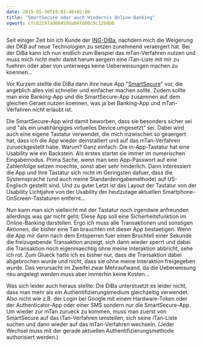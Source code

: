 ```yaml
---
date: 2015-05-30T19:03:40+02:00
title: "SmartSecure oder auch Hindernis Online-Banking"
vgwort: cfc82197ad00459da04fd06c9c12b0bb
---
```


Seit einiger Zeit bin ich Kunde der [ING-DiBa](http://www.ing-diba.de/girokontokwk/a/gwhQVoi9QA), nachdem mich die Weigerung der DKB auf neue Technologien zu setzen zunehmend veraergert hat. Bei der DiBa kann ich nun endlich zum Beispiel das mTan-Verfahren nutzen und muss mich nicht mehr damit herum aergern eine iTan-Liste mit mir zu fuehren oder aber von unterwegs keine Ueberweisungen machen zu koennen…

Vor Kurzem stellte die DiBa dann ihre neue App "[SmartSecure](https://www.ing-diba.de/ueber-uns/wissenswert/smartsecure-app/)" vor, die angeblich alles viel schneller und einfacher machen sollte. Zudem sollte man eine Banking-App und die SmartSecure-App zusammen auf dem gleichen Geraet nutzen koennen, was ja bei Banking-App und mTan-Verfahren nicht erlaubt ist.

Die SmartSecure-App wird damit beworben, dass sie besonders sicher sei und "als ein unabhängiges virtuelles Device umgesetzt" sei. Dabei wird auch eine eigene Tastatur verwendet, die mich inzwischen so geaergert hat, dass ich die App wieder deinstalliert und auf das mTan-Verfahren zurueckgestellt habe. Warum? Ganz einfach: Die in-App-Tastatur hat eine Usability wie ein Backstein. Als erstes startet sie immer im numerischen Eingabemodus. Prima Sache, wenn man sein App-Passwort auf eine Zahlenfolge setzen moechte, sonst aber sehr hinderlich. Dann interessiert die App und ihre Tastatur sich nicht im Geringsten dafuer, dass die Systemsprache (und auch meine Standardeingabemethode) auf US-Englisch gestellt sind. Und zu guter Letzt ist das Layout der Tastatur von der Usability Lichtjahre von der Usability der heutzutage aktuellen Smartphone-OnScreen-Tastaturen entfernt…

Nun kann man sich vielleicht mit der Tastatur noch irgendwie anfreunden allerdings was gar nicht geht: Diese App soll eine Sicherheitsfunktion im Online-Banking darstellen. Ergo ich muss alle Transaktionen und sonstigen Aktionen, die bisher eine Tan brauchten mit dieser App bestaetigen. Wenn die App mir dann nach dem Entsperren fuer einen Bruchteil einer Sekunde die freizugebende Transaktion anzeigt, sich dann wieder sperrt und dabei die Transaktion noch eigenmaechtig ohne meine Interaktion abbricht, sehe ich rot. Zum Glueck hatte ich es bisher nur, dass die Transaktion dabei abgebrochen wurde und nicht, dass sie ohne meine Interaktion freigegeben wurde. Das verursacht im Zweifel zwar Mehraufwand, da die Ueberweisung neu angelegt werden muss aber immerhin keine Kosten…

Was sich leider auch heraus stellte: Die DiBa unterstuetzt es leider nicht, dass man mehr als ein Authentifizierungsmedium gleichzeitig verwendet. Also nicht wie z.B. der Login bei Google mit einem Hardware-Token oder der Authenticator-App oder einer SMS sondern nur die SmartSecure-App. Um wieder zur mTan zurueck zu kommen, muss man zuerst von SmartSecure auf das iTan-Verfahren umstellen, sich seine iTan-Liste suchen und dann wieder auf das mTan-Verfahren wechseln. (Jeder Wechsel muss mit der gerade aktuellen Authentifizierungsmethode authorisiert werden.)

